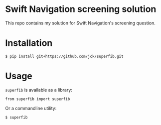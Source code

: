 # Swift Navigation screening solution

This repo contains my solution for Swift Navigation's screening question.

# Installation
```
$ pip install git+https://github.com/jck/superfib.git
```

# Usage
`superfib` is available as a library:
```
from superfib import superfib
```

Or a commandline utility:
```
$ superfib
```
